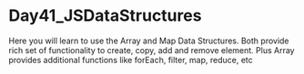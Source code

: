 # Day41_JSDataStructures
Here you will learn to use the Array and Map Data Structures. Both provide rich set of functionality to create, copy, add and remove element. Plus Array provides additional functions like forEach, filter, map, reduce, etc
